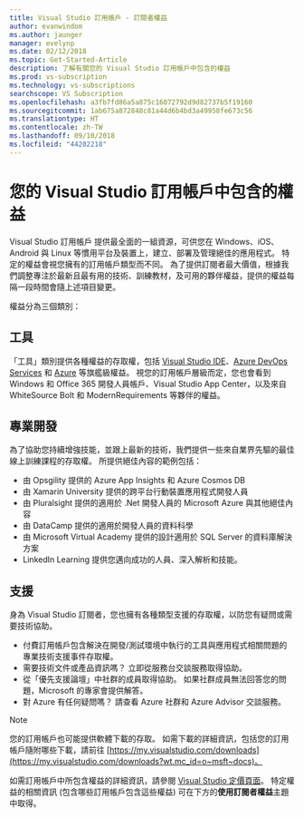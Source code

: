 ```yaml
---
title: Visual Studio 訂用帳戶 - 訂閱者權益
author: evanwindom
ms.author: jaunger
manager: evelynp
ms.date: 02/12/2018
ms.topic: Get-Started-Article
description: 了解有關您的 Visual Studio 訂用帳戶中包含的權益
ms.prod: vs-subscription
ms.technology: vs-subscriptions
searchscope: VS Subscription
ms.openlocfilehash: a3fb7fd86a5a875c16072792d9d82737b5f19160
ms.sourcegitcommit: 1ab675a872848c81a44d6b4bd3a49958fe673c56
ms.translationtype: HT
ms.contentlocale: zh-TW
ms.lasthandoff: 09/10/2018
ms.locfileid: "44282218"
---
```

# <a name="benefits-included-in-your-visual-studio-subscription"></a>您的 Visual Studio 訂用帳戶中包含的權益

Visual Studio 訂用帳戶 提供最全面的一組資源，可供您在 Windows、iOS、Android 與 Linux 等慣用平台及裝置上，建立、部署及管理絕佳的應用程式。  特定的權益會視您擁有的訂用帳戶類型而不同。  為了提供訂閱者最大價值，根據我們調整專注於最新且最有用的技術、訓練教材，及可用的夥伴權益，提供的權益每隔一段時間會隨上述項目變更。

權益分為三個類別：

## <a name="tools"></a>工具
「工具」類別提供各種權益的存取權，包括 [Visual Studio IDE](vs-ide-benefit.md)、[Azure DevOps Services](vs-azure-devops.md) 和 [Azure](vs-azure.md) 等旗艦級權益。  視您的訂用帳戶層級而定，您也會看到 Windows 和 Office 365 開發人員帳戶、Visual Studio App Center，以及來自 WhiteSource Bolt 和 ModernRequirements 等夥伴的權益。

## <a name="professional-development"></a>專業開發
為了協助您持續增強技能，並跟上最新的技術，我們提供一些來自業界先驅的最佳線上訓練課程的存取權。 所提供絕佳內容的範例包括：
- 由 Opsgility 提供的 Azure App Insights 和 Azure Cosmos DB
- 由 Xamarin University 提供的跨平台行動裝置應用程式開發人員
- 由 Pluralsight 提供的適用於 .Net 開發人員的 Microsoft Azure 與其他絕佳內容
- 由 DataCamp 提供的適用於開發人員的資料科學
- 由 Microsoft Virtual Academy 提供的設計適用於 SQL Server 的資料庫解決方案
- LinkedIn Learning 提供您邁向成功的人員、深入解析和技能。

## <a name="support"></a>支援
身為 Visual Studio 訂閱者，您也擁有各種類型支援的存取權，以防您有疑問或需要技術協助。
- 付費訂用帳戶包含解決在開發/測試環境中執行的工具與應用程式相關問題的專業技術支援事件存取權。
- 需要技術文件或產品資訊嗎？  立即從服務台交談服務取得協助。
- 從「優先支援論壇」中社群的成員取得協助。  如果社群成員無法回答您的問題，Microsoft 的專家會提供解答。
- 對 Azure 有任何疑問嗎？  請查看 Azure 社群和 Azure Advisor 交談服務。

> [!NOTE]
> 您的訂用帳戶也可能提供軟體下載的存取。  如需下載的詳細資訊，包括您的訂用帳戶隨附哪些下載，請前往 [https://my.visualstudio.com/downloads](https://my.visualstudio.com/downloads?wt.mc_id=o~msft~docs)。

如需訂用帳戶中所包含權益的詳細資訊，請參閱 [Visual Studio 定價頁面](https://visualstudio.microsoft.com/vs/pricing/)。  特定權益的相關資訊 (包含哪些訂用帳戶包含這些權益) 可在下方的**使用訂閱者權益**主題中取得。

